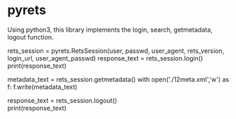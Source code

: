 pyrets
======

Using python3, this library implements the login, search, getmetadata, logout function.

rets_session = pyrets.RetsSession(user, passwd, user_agent, rets_version, login_url, user_agent_passwd)
response_text = rets_session.login()
print(response_text)

metadata_text = rets_session.getmetadata()
with open('./12meta.xml','w') as f:
    f.write(metadata_text)

response_text = rets_session.logout()  
print(response_text)